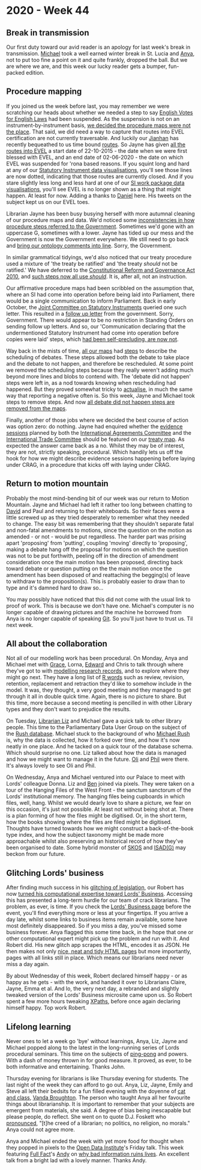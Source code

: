 # 2020 - Week 44

## Break in transmission

Our first duty toward our avid reader is an apology for last week's break in transmission. [Michael](https://twitter.com/fantasticlife) took a well earned winter break in St. Lucia and [Anya](https://twitter.com/bitten_), not to put too fine a point on it and quite frankly, dropped the ball. But we are where we are, and this week our lucky reader gets a bumper, fun-packed edition.

## Procedure mapping

If you joined us the week before last, you may remember we were scratching our heads about whether we needed a step to say [English Votes for English Laws](https://en.wikipedia.org/wiki/English_votes_for_English_laws) had been suspended. As the suspension is not on an instrument-by-instrument basis, [we decided the procedure maps were not the place](https://trello.com/c/jPbxDp4k/176-do-nothing-step-for-evel-so-suspension). That said, we did need a way to capture that routes into EVEL certification are not currently traversable. And luckily our [Jianhan](https://twitter.com/jianhanzhu) has recently bequeathed to us time bound [routes](https://ukparliament.github.io/ontologies/procedure/procedure-ontology.html#d4e164). So Jayne has given [all the routes into EVEL](https://trello.com/c/CTPeb1Y9/214-evel-time-bound-routes) a start date of 22-10-2015 - the date when we were first blessed with EVEL, and an end date of 02-06-2020 - the date on which EVEL was suspended for 'rona based reasons. If you squint long and hard at any of our [Statutory Instrument data visualisations](https://procedures.azurewebsites.net/Procedures/1/graph), you'll see those lines are now dotted, indicating that those routes are currently closed. And if you stare slightly less long and less hard at one of our [SI work package data visualisations](https://procedures.azurewebsites.net/WorkPackages/554/graph), you'll see EVEL is no longer shown as a thing that might happen. At least for now. Adding a thanks to [Daniel](https://twitter.com/DanielGover) here. His tweets on the subject kept us on our EVEL toes.

Librarian Jayne has been busy busying herself with more autumnal cleaning of our procedure maps and data. We'd noticed some [inconsistencies in how procedure steps referred to the Government](https://trello.com/c/cEm9QyCD/209-should-the-government-be-upper-case-g). Sometimes we'd gone with an uppercase G, sometimes with a lower. Jayne has tided up our mess and the Government is now the Government everywhere. We still need to go back and [bring our ontology comments into line](https://trello.com/c/5eUuhdCX/215-upper-case-g-for-government-in-all-ontology-comments). Sorry, the Government.

In similar grammatical tidyings, we'd also noticed that our treaty procedure used a mixture of 'the treaty be ratified' and 'the treaty *should* not be ratified.' We have deferred to the [Constitutional Reform and Governance Act 2010](https://www.legislation.gov.uk/ukpga/2010/25/contents), and [such steps now all use *should*](https://trello.com/c/QTgFCjdk/202-the-use-of-should-in-a-label). It is, after all, not an instruction.

Our affirmative procedure maps had been scribbled on the assumption that, where an SI had come into operation before being laid into Parliament, there would be a single communication to inform Parliament. Back in early October, the [Joint Committee on Statutory Instruments](https://committees.parliament.uk/committee/148/statutory-instruments-joint-committee) queried one such letter. This resulted in a [follow up letter](https://commonsbusiness.parliament.uk/document/41665/html#anchor-62) from the government. Sorry, Government. There would appear to be no restriction in Standing Orders on sending follow up letters. And so, our 'Communication declaring that the undermentioned Statutory Instrument had come into operation before copies were laid' steps, which [had been self-precluding, are now not](https://trello.com/c/Ol86MHhl/211-bs-multiples-of-communication-declaring-that-the-undermentioned-statutory-instrument-had-come-into-operation-before-copies-were).

Way back in the mists of time, [all our maps](https://ukparliament.github.io/ontologies/procedure/procedure-ontology.html#maps) had [steps](https://ukparliament.github.io/ontologies/procedure/procedure-ontology.html#d4e175) to describe the scheduling of debates. These steps allowed both the debate to take place and the debate to not happen, and therefore be rescheduled. At some point we removed the scheduling steps because they really weren't adding much beyond more lines and blobs to contend with. The 'debate did not happen' steps were left in, as a nod towards knowing when rescheduling had happened. But they proved somewhat tricky to [actualise](https://ukparliament.github.io/ontologies/procedure/procedure-ontology.html#d4e382), in much the same way that reporting a negative often is. So this week, Jayne and Michael took steps to remove steps. And now [all debate did not happen steps are removed from the maps](https://trello.com/c/ZtPlwthO/205-remove-the-debate-did-not-happen-steps).

Finally, another of those jobs where we decided the best course of action was option zero: do nothing. Jayne had enquired whether the [evidence sessions](https://trello.com/c/u3aaZRV0/203-do-nothing-evidence-sessions-for-international-trade-committee-iac) planned by both the [International Agreements Committee](https://committees.parliament.uk/committee/448/eu-international-agreements-subcommittee/) and the [International Trade Committee](https://committees.parliament.uk/committee/367/international-trade-committee) should be featured on our [treaty map](https://ukparliament.github.io/ontologies/procedure/flowcharts/crag-treaties/crag-treaties.pdf). As expected the answer came back as a no. Whilst they may be of interest, they are not, strictly speaking, procedural. Which handily lets us off the hook for how we might describe evidence sessions happening before laying under CRAG, in a procedure that kicks off with laying under CRAG.

## Return to motion mountain

Probably the most mind-bending bit of our week was our return to Motion Mountain. Jayne and Michael had left it rather too long between chatting to [David](https://twitter.com/clerkly) and Paul and returning to their whiteboards. So their faces were a little screwed up as they tried desperately to remember what they needed to change. The easy bit was remembering that they shouldn't separate fatal and non-fatal amendments to motions, since the question on the motion as amended - or not - would be put regardless. The harder part was prising apart 'proposing' from 'putting', coupling 'moving' directly to 'proposing', making a debate hang off the proposal for motions on which the question was not to be put forthwith, peeling off in the direction of amendment consideration once the main motion has been proposed, directing back toward debate or question putting on the the main motion once the amendment has been disposed of and reattaching the begging(s) of leave to withdraw to the proposition(s). This is probably easier to draw than to type and it's damned hard to draw so...

You may possibly have noticed that this did not come with the usual link to proof of work. This is because we don't have one. Michael's computer is no longer capable of drawing pictures and the machine he borrowed from Anya is no longer capable of speaking [Git](https://en.wikipedia.org/wiki/Git). So you'll just have to trust us. Til next week.

## All about the collaboration

Not all of our modelling work has been procedural. On Monday, Anya and Michael met with [Grace](https://twitter.com/gracerowley), Lorna, [Edward](https://twitter.com/edwardwood99) and Chris to talk through where they've got to with [modelling research records](https://ukparliament.github.io/ontologies/record/record-ontology.html), and to explore where they might go next. They have a long list of [R words](https://trello.com/c/i2ZKCSuR/126-brarary-website-rb-app) such as review, revision, retention, replacement and retraction they'd like to somehow include in the model. It was, they thought, a very good meeting and they managed to get through it all in double quick time. Again, there is no picture to share. But this time, more because a second meeting is pencilled in with other Library types and they don't want to prejudice the results.

On Tuesday, [Librarian Liz](https://twitter.com/greensideknits) and Michael gave a quick talk to other library people. This time to the Parliamentary Data User Group on the subject of the [Rush database](https://membersafter1832.historyofparliamentonline.org/). Michael stuck to the background of who [Michael Rush](https://socialsciences.exeter.ac.uk/politics/staff/rush/) is, why the data is collected, how it forked over time, and how it's now neatly in one place. And he tacked on a quick tour of the database schema. Which should surprise no one. Liz talked about how the data is managed and how we might want to manage it in the future. [Oli](https://twitter.com/olihawkins) and [Phil](https://twitter.com/philbgorman) were there. It's always lovely to see Oli and Phil.

On Wednesday, Anya and Michael ventured into our Palace to meet with Lords' colleague Donna. Liz and [Ben](https://twitter.com/benwoodhams) joined via pixels. They were taken on a tour of the Hanging Files of the West Front - the sanctum sanctorum of the Lords' institutional memory. The hanging files being cupboards in which files, well, hang. Whilst we would dearly love to share a picture, we fear on this occasion, it's just not possible. At least not without being shot at. There is a plan forming of how the files might be digitised. Or, in the short term, how the books showing where the files are filed might be digitised. Thoughts have turned towards how we might construct a back-of-the-book type index, and how the subject taxonomy might be made more approachable whilst also preserving an historical record of how they've been organised to date. Some hybrid monster of [SKOS](https://en.wikipedia.org/wiki/Simple_Knowledge_Organization_System) and [ISAD(G)](https://en.wikipedia.org/wiki/ISAD(G)) may beckon from our future.

## Glitching Lords' business

After finding much success in his [glitching of legislation](https://agile-tonsil.glitch.me/), our Robert has now [turned his computational expertise toward Lords' Business](https://trello.com/c/0Gzo1tZn/104-make-a-scraper-for-lords-business). Accessing this has presented a long-term hurdle for our team of crack librarians. The problem, as ever, is time. If you check the [Lords' Business page](https://lordsbusiness.parliament.uk/?businessPaperDate=2020-11-02) before the event, you'll find everything more or less at your fingertips. If you arrive a day late, whilst some links to business items remain available, some have most definitely disappeared. So if you miss a day, you've missed some business forever. Anya flagged this some time back, in the hope that one or other computational expert might pick up the problem and run with it. And Robert did. His new glitch app scrapes the HTML, encodes it as JSON. He then makes not only [nice, neat and tidy HTML pages](https://lordsbusiness.glitch.me/) but more importantly, pages with all links still in place. Which means our librarians need never miss a day again.

By about Wednesday of this week, Robert declared himself happy - or as happy as he gets - with the work, and handed it over to Librarians Claire, Jayne, Emma et al. And lo, the very next day, a rebranded and slightly tweaked version of the Lords' Business microsite came upon us. So Robert spent a few more hours tweaking [XPaths](https://en.wikipedia.org/wiki/XPath), before once again declaring himself happy. Top work Robert.

## Lifelong learning

Never ones to let a week go 'bye' without learnings, Anya, Liz, Jayne and Michael popped along to the latest in the long-running series of Lords procedural seminars. This time on the subjects of [ping-pong](https://en.wikipedia.org/wiki/Parliamentary_ping-pong) and powers. With a dash of money thrown in for good measure. It proved, as ever, to be both informative and entertaining. Thanks John.

Thursday evening for librarians is like Thursday evening for students. The last night of the week they can afford to go out. Anya, Liz, Jayne, Emily and Steve all left their bedsits for a fun filled evening with the doyenne of [cat and class](https://en.wikipedia.org/wiki/Category:Library_cataloging_and_classification), [Vanda Broughton](https://www.ucl.ac.uk/infostudies/vanda-broughton/). The person who taught Anya all her favourite things about librarianship. It is important to remember that your subjects are emergent from materials, she said. A degree of bias being inescapable but please people, do reflect. She went on to quote D.J. Foskett who [pronounced](https://www.worldcat.org/title/creed-of-a-librarian-no-politics-no-religion-no-morals/oclc/7397327), "[t]he creed of a librarian; no politics, no religion, no morals." Anya could not agree more.

Anya and Michael ended the week with yet more food for thought when they popped in pixels  to the [Open Data Institute](https://theodi.org/)'s Friday talk. This week featuring [Full Fact](https://fullfact.org/)'s [Andy](https://twitter.com/mr_dudders) on [why bad information ruins lives](https://theodi.org/event/odi-fridays-full-fact-on-why-bad-information-ruins-lives/). An excellent talk from a bright lad with a lovely manner. Thanks Andy.



